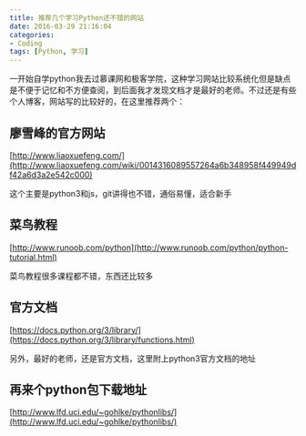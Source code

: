 ```yaml
---
title: 推荐几个学习Python还不错的网站
date: 2016-03-29 21:16:04
categories:
- Coding
tags: [Python, 学习]
---
```


一开始自学python我去过慕课网和极客学院，这种学习网站比较系统化但是缺点是不便于记忆和不方便查阅，到后面我才发现文档才是最好的老师。不过还是有些个人博客，网站写的比较好的，在这里推荐两个：

<!-- more -->
## 廖雪峰的官方网站
[http://www.liaoxuefeng.com/](http://www.liaoxuefeng.com/wiki/0014316089557264a6b348958f449949df42a6d3a2e542c000)

这个主要是python3和js，git讲得也不错，通俗易懂，适合新手

## 菜鸟教程
[http://www.runoob.com/python](http://www.runoob.com/python/python-tutorial.html)

菜鸟教程很多课程都不错，东西还比较多

## 官方文档

[https://docs.python.org/3/library/](https://docs.python.org/3/library/functions.html)

另外，最好的老师，还是官方文档，这里附上python3官方文档的地址

## 再来个python包下载地址
[http://www.lfd.uci.edu/~gohlke/pythonlibs/](http://www.lfd.uci.edu/~gohlke/pythonlibs/)
